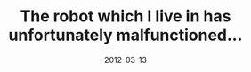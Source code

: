 ---
layout: base.njk
title : 'The robot which I live in has unfortunately malfunctioned...' 
view_title : 'The robot which I live in has unfortunately malfunctioned...' 
year : '2012' 
date : '2012-03-13' 
img_file : '/drawing/therobotwhichiliveinhasunfortunatelymalfunctioned.png' 
html_file : 'therobotwhichiliveinhasunfortunatelymalfunctioned' 
next_html : 'notoneofmyfinestideasimustsay.html' 
year_order : '7' 
permalink : "title/{{html_file}}.html"
---